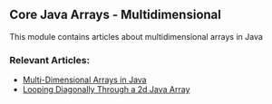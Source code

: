 ## Core Java Arrays - Multidimensional

This module contains articles about multidimensional arrays in Java

### Relevant Articles: 
- [Multi-Dimensional Arrays in Java](https://www.baeldung.com/java-jagged-arrays)
- [Looping Diagonally Through a 2d Java Array](https://www.baeldung.com/java-loop-diagonal-array)

